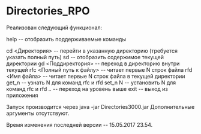 # Directories_RPO


Реализован следующий функционал:


help -- отобразить поддерживаемые команды

cd <Директория> -- перейти в указанную директорию (требуется указать полный путь)
sd -- отобразить содержимое текущей директории
gd <Поддиректория> -- переход в директорию внутри текущей
rfc <Полный путь к файлу> -- читает первые N строк файла
rfd <Имя файла> -- читает первые N строк файла в текущей директории
get_n -- узнать N для команд rfc и rfd
set_n N -- установить N для команд rfc и rfd
.. -- переход на уровень выше
exit -- выход из приложения



Запуск производится через java -jar Directories3000.jar
Дополнительные аргументы отсутствуют.

Время изменения последней версии -- 15.05.2017 23.54.

